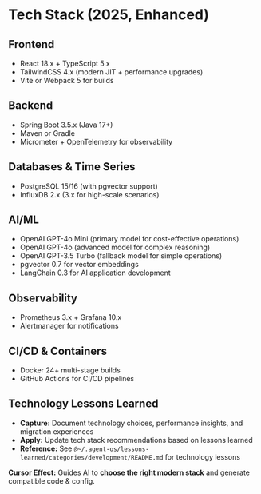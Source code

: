 # Tech Stack (2025, Enhanced)

## Frontend
- React 18.x + TypeScript 5.x
- TailwindCSS 4.x (modern JIT + performance upgrades)
- Vite or Webpack 5 for builds

## Backend
- Spring Boot 3.5.x (Java 17+)
- Maven or Gradle
- Micrometer + OpenTelemetry for observability

## Databases & Time Series
- PostgreSQL 15/16 (with pgvector support)
- InfluxDB 2.x (3.x for high-scale scenarios)

## AI/ML
- OpenAI GPT-4o Mini (primary model for cost-effective operations)
- OpenAI GPT-4o (advanced model for complex reasoning)
- OpenAI GPT-3.5 Turbo (fallback model for simple operations)
- pgvector 0.7 for vector embeddings
- LangChain 0.3 for AI application development

## Observability
- Prometheus 3.x + Grafana 10.x
- Alertmanager for notifications

## CI/CD & Containers
- Docker 24+ multi-stage builds
- GitHub Actions for CI/CD pipelines

## Technology Lessons Learned
- **Capture:** Document technology choices, performance insights, and migration experiences
- **Apply:** Update tech stack recommendations based on lessons learned
- **Reference:** See `@~/.agent-os/lessons-learned/categories/development/README.md` for technology lessons

**Cursor Effect:** Guides AI to **choose the right modern stack** and generate compatible code & config.
